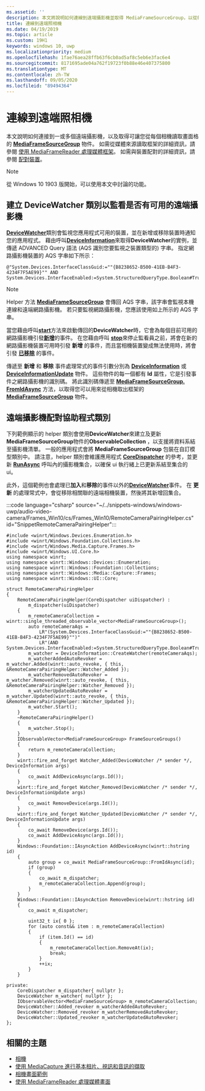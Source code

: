 ```yaml
---
ms.assetid: ''
description: 本文將說明如何連線到遠端攝影機並取得 MediaFrameSourceGroup，以從每個相機取出畫面格。
title: 連線到遠端照相機
ms.date: 04/19/2019
ms.topic: article
ms.custom: 19H1
keywords: windows 10, uwp
ms.localizationpriority: medium
ms.openlocfilehash: 1fae76aea28ffb63f6cb0ad5af8c5eb6e3fac6e4
ms.sourcegitcommit: 8171695ade04a762f19723f0b88e46e407375800
ms.translationtype: MT
ms.contentlocale: zh-TW
ms.lasthandoff: 09/05/2020
ms.locfileid: "89494364"
---
```

# <a name="connect-to-remote-cameras"></a>連線到遠端照相機

本文說明如何連接到一或多個遠端攝影機，以及取得可讓您從每個相機讀取畫面格的 [**MediaFrameSourceGroup**](/uwp/api/Windows.Media.Capture.Frames.MediaFrameSourceGroup) 物件。 如需從媒體來源讀取框架的詳細資訊，請參閱 [使用 MediaFrameReader 處理媒體框架](process-media-frames-with-mediaframereader.md)。 如需與裝置配對的詳細資訊，請參閱 [配對裝置](../devices-sensors/pair-devices.md)。

> [!NOTE] 
> 從 Windows 10 1903 版開始，可以使用本文中討論的功能。

## <a name="create-a-devicewatcher-class-to-watch-for-available-remote-cameras"></a>建立 DeviceWatcher 類別以監看是否有可用的遠端攝影機

[**DeviceWatcher**](/uwp/api/windows.devices.enumeration.devicewatcher)類別會監視您應用程式可用的裝置，並在新增或移除裝置時通知您的應用程式。 藉由呼叫[**DeviceInformation**](/uwp/api/windows.devices.enumeration.deviceinformation.createwatcher#Windows_Devices_Enumeration_DeviceInformation_CreateWatcher_System_String_)來取得**DeviceWatcher**的實例，並傳遞 ADVANCED Query 語法 (AQS 識別您要監視之裝置類型的) 字串。 指定網路攝影機裝置的 AQS 字串如下所示：

```syntax
@"System.Devices.InterfaceClassGuid:=""{B8238652-B500-41EB-B4F3-4234F7F5AE99}"" AND System.Devices.InterfaceEnabled:=System.StructuredQueryType.Boolean#True"
```

> [!NOTE] 
> Helper 方法 [**MediaFrameSourceGroup**](/uwp/api/windows.media.capture.frames.mediaframesourcegroup.getdeviceselector) 會傳回 AQS 字串，該字串會監視本機連線和遠端網路攝影機。 若只要監視網路攝影機，您應該使用如上所示的 AQS 字串。

當您藉由呼叫[**start**](/uwp/api/windows.devices.enumeration.devicewatcher.start)方法來啟動傳回的**DeviceWatcher**時，它會為每個目前可用的網路攝影機引發[**新增**](/uwp/api/windows.devices.enumeration.devicewatcher.added)的事件。 在您藉由呼叫 [**stop**](/uwp/api/windows.devices.enumeration.devicewatcher.stop)來停止監看員之前，將會在新的網路攝影機裝置可用時引發 **新增** 的事件，而且當相機裝置變成無法使用時，將會引發 [**已移除**](/uwp/api/windows.devices.enumeration.devicewatcher.removed) 的事件。

傳遞至 **新增** 和 **移除** 事件處理常式的事件引數分別為 [**DeviceInformation**](/uwp/api/Windows.Devices.Enumeration.DeviceInformation) 或 [**DeviceInformationUpdate**](/uwp/api/windows.devices.enumeration.deviceinformationupdate) 物件。 這些物件的每一個都有 **Id** 屬性，它是引發事件之網路攝影機的識別碼。 將此識別碼傳遞至 [**MediaFrameSourceGroup. FromIdAsync**](/uwp/api/windows.media.capture.frames.mediaframesourcegroup.fromidasync) 方法，以取得您可以用來從相機取出框架的 [**MediaFrameSourceGroup**](/uwp/api/windows.media.capture.frames.mediaframesourcegroup.fromidasync) 物件。

## <a name="remote-camera-pairing-helper-class"></a>遠端攝影機配對協助程式類別

下列範例顯示的 helper 類別會使用**DeviceWatcher**來建立及更新**MediaFrameSourceGroup**物件的**ObservableCollection** ，以支援將資料系結至攝影機清單。 一般的應用程式會將 **MediaFrameSourceGroup** 包裝在自訂模型類別中。 請注意，helper 類別會維護應用程式 [**CoreDispatcher**](/uwp/api/Windows.UI.Core.CoreDispatcher) 的參考，並更新 [**RunAsync**](/uwp/api/windows.ui.core.coredispatcher.runasync) 呼叫內的攝影機集合，以確保 ui 執行緒上已更新系結至集合的 ui。

此外，這個範例也會處理已**加入**和**移除**的事件以外的[**DeviceWatcher**](/uwp/api/windows.devices.enumeration.devicewatcher.updated)事件。 在 **更新** 的處理常式中，會從移除相關聯的遠端相機裝置，然後將其新增回集合。

:::code language="csharp" source="~/../snippets-windows/windows-uwp/audio-video-camera/Frames_Win10/cs/Frames_Win10/RemoteCameraPairingHelper.cs" id="SnippetRemoteCameraPairingHelper":::

```cppwinrt
#include <winrt/Windows.Devices.Enumeration.h>
#include <winrt/Windows.Foundation.Collections.h>
#include <winrt/Windows.Media.Capture.Frames.h>
#include <winrt/Windows.UI.Core.h>
using namespace winrt;
using namespace winrt::Windows::Devices::Enumeration;
using namespace winrt::Windows::Foundation::Collections;
using namespace winrt::Windows::Media::Capture::Frames;
using namespace winrt::Windows::UI::Core;

struct RemoteCameraPairingHelper
{
    RemoteCameraPairingHelper(CoreDispatcher uiDispatcher) :
        m_dispatcher(uiDispatcher)
    {
        m_remoteCameraCollection = winrt::single_threaded_observable_vector<MediaFrameSourceGroup>();
        auto remoteCameraAqs =
            LR"(System.Devices.InterfaceClassGuid:=""{B8238652-B500-41EB-B4F3-4234F7F5AE99}"")"
            LR"(AND System.Devices.InterfaceEnabled:=System.StructuredQueryType.Boolean#True)";
        m_watcher = DeviceInformation::CreateWatcher(remoteCameraAqs);
        m_watcherAddedAutoRevoker = m_watcher.Added(winrt::auto_revoke, { this, &RemoteCameraPairingHelper::Watcher_Added });
        m_watcherRemovedAutoRevoker = m_watcher.Removed(winrt::auto_revoke, { this, &RemoteCameraPairingHelper::Watcher_Removed });
        m_watcherUpdatedAutoRevoker = m_watcher.Updated(winrt::auto_revoke, { this, &RemoteCameraPairingHelper::Watcher_Updated });
        m_watcher.Start();
    }
    ~RemoteCameraPairingHelper()
    {
        m_watcher.Stop();
    }
    IObservableVector<MediaFrameSourceGroup> FrameSourceGroups()
    {
        return m_remoteCameraCollection;
    }
    winrt::fire_and_forget Watcher_Added(DeviceWatcher /* sender */, DeviceInformation args)
    {
        co_await AddDeviceAsync(args.Id());
    }
    winrt::fire_and_forget Watcher_Removed(DeviceWatcher /* sender */, DeviceInformationUpdate args)
    {
        co_await RemoveDevice(args.Id());
    }
    winrt::fire_and_forget Watcher_Updated(DeviceWatcher /* sender */, DeviceInformationUpdate args)
    {
        co_await RemoveDevice(args.Id());
        co_await AddDeviceAsync(args.Id());
    }
    Windows::Foundation::IAsyncAction AddDeviceAsync(winrt::hstring id)
    {
        auto group = co_await MediaFrameSourceGroup::FromIdAsync(id);
        if (group)
        {
            co_await m_dispatcher;
            m_remoteCameraCollection.Append(group);
        }
    }
    Windows::Foundation::IAsyncAction RemoveDevice(winrt::hstring id)
    {
        co_await m_dispatcher;

        uint32_t ix{ 0 };
        for (auto const&& item : m_remoteCameraCollection)
        {
            if (item.Id() == id)
            {
                m_remoteCameraCollection.RemoveAt(ix);
                break;
            }
            ++ix;
        }
    }

private:
    CoreDispatcher m_dispatcher{ nullptr };
    DeviceWatcher m_watcher{ nullptr };
    IObservableVector<MediaFrameSourceGroup> m_remoteCameraCollection;
    DeviceWatcher::Added_revoker m_watcherAddedAutoRevoker;
    DeviceWatcher::Removed_revoker m_watcherRemovedAutoRevoker;
    DeviceWatcher::Updated_revoker m_watcherUpdatedAutoRevoker;
};
```

## <a name="related-topics"></a>相關的主題

* [相機](camera.md)
* [使用 MediaCapture 進行基本相片、視訊和音訊的擷取](basic-photo-video-and-audio-capture-with-MediaCapture.md)
* [相機畫面範例](https://github.com/Microsoft/Windows-universal-samples/tree/master/Samples/CameraFrames)
* [使用 MediaFrameReader 處理媒體畫面](process-media-frames-with-mediaframereader.md)
